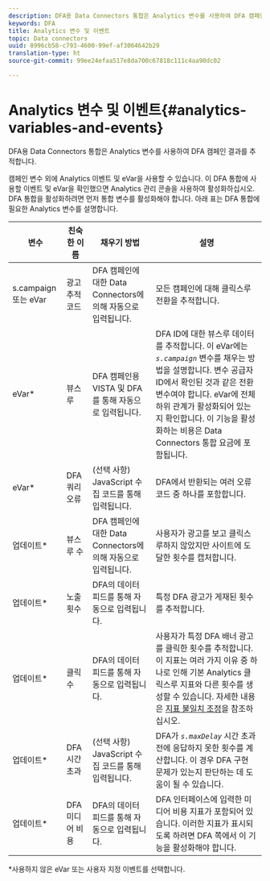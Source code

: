 ```yaml
---
description: DFA용 Data Connectors 통합은 Analytics 변수를 사용하여 DFA 캠페인 결과를 추적합니다.
keywords: DFA
title: Analytics 변수 및 이벤트
topic: Data connectors
uuid: 8996cb58-c793-4600-99ef-af3064642b29
translation-type: ht
source-git-commit: 99ee24efaa517e8da700c67818c111c4aa90dc02

---
```



# Analytics 변수 및 이벤트{#analytics-variables-and-events}

DFA용 Data Connectors 통합은 Analytics 변수를 사용하여 DFA 캠페인 결과를 추적합니다.

캠페인 변수 외에 Analytics 이벤트 및 eVar을 사용할 수 있습니다. 이 DFA 통합에 사용할 이벤트 및 eVar을 확인했으면 Analytics 관리 콘솔을 사용하여 활성화하십시오. DFA 통합을 활성화하려면 먼저 통합 변수를 활성화해야 합니다. 아래 표는 DFA 통합에 필요한 Analytics 변수를 설명합니다.

| 변수 | 친숙한 이름 | 채우기 방법 | 설명 |
|---|---|---|---|
| s.campaign 또는 eVar | 광고 추적 코드 | DFA 캠페인에 대한 Data Connectors에 의해 자동으로 입력됩니다. | 모든 캠페인에 대해 클릭스루 전환을 추적합니다. |
| eVar* | 뷰스루 | DFA 캠페인용 VISTA 및 DFA를 통해 자동으로 입력됩니다. | DFA ID에 대한 뷰스루 데이터를 추적합니다. 이 eVar에는 *`s.campaign`* 변수를 채우는 방법을 설명합니다. 변수 공급자 ID에서 확인된 것과 같은 전환 변수여야 합니다. eVar에 전체 하위 관계가 활성화되어 있는지 확인합니다. 이 기능을 활성화하는 비용은 Data Connectors 통합 요금에 포함됩니다. |
| eVar* | DFA 쿼리 오류 | (선택 사항) JavaScript 수집 코드를 통해 입력됩니다. | DFA에서 반환되는 여러 오류 코드 중 하나를 포함합니다. |
| 업데이트* | 뷰스루 수 | DFA 캠페인에 대한 Data Connectors에 의해 자동으로 입력됩니다. | 사용자가 광고를 보고 클릭스루하지 않았지만 사이트에 도달한 횟수를 캡처합니다. |
| 업데이트* | 노출 횟수 | DFA의 데이터 피드를 통해 자동으로 입력됩니다. | 특정 DFA 광고가 게재된 횟수를 추적합니다. |
| 업데이트* | 클릭 수 | DFA의 데이터 피드를 통해 자동으로 입력됩니다. | 사용자가 특정 DFA 배너 광고를 클릭한 횟수를 추적합니다. 이 지표는 여러 가지 이유 중 하나로 인해 기본 Analytics 클릭스루 지표와 다른 횟수를 생성할 수 있습니다. 자세한 내용은 [지표 불일치 조정](/help/import/data-connectors/dfa-data-connector-analytics/dfa-reconciling-metric-discrepancies.md)을 참조하십시오. |
| 업데이트* | DFA 시간 초과 | (선택 사항) JavaScript 수집 코드를 통해 입력됩니다. | DFA가 *`s.maxDelay`* 시간 초과 전에 응답하지 못한 횟수를 계산합니다. 이 경우 DFA 구현 문제가 있는지 판단하는 데 도움이 될 수 있습니다. |
| 업데이트* | DFA 미디어 비용 | DFA의 데이터 피드를 통해 자동으로 입력됩니다. | DFA 인터페이스에 입력한 미디어 비용 지표가 포함되어 있습니다. 이러한 지표가 표시되도록 하려면 DFA 쪽에서 이 기능을 활성화해야 합니다. |

*사용하지 않은 eVar 또는 사용자 지정 이벤트를 선택합니다.
